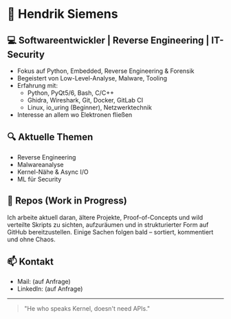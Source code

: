 # 👋 Hendrik Siemens

## 💻 Softwareentwickler | Reverse Engineering | IT-Security

- Fokus auf Python, Embedded, Reverse Engineering & Forensik
- Begeistert von Low-Level-Analyse, Malware, Tooling
- Erfahrung mit:
  - Python, PyQt5/6, Bash, C/C++
  - Ghidra, Wireshark, Git, Docker, GitLab CI
  - Linux, io_uring (Beginner), Netzwerktechnik
- Interesse an allem wo Elektronen fließen

## 🔍 Aktuelle Themen

- Reverse Engineering
- Malwareanalyse
- Kernel-Nähe & Async I/O
- ML für Security

## 📂 Repos (Work in Progress)

Ich arbeite aktuell daran, ältere Projekte, Proof-of-Concepts und wild verteilte Skripts zu sichten, aufzuräumen und in strukturierter Form auf GitHub bereitzustellen. Einige Sachen folgen bald – sortiert, kommentiert und ohne Chaos.

## 📫 Kontakt

- Mail: (auf Anfrage)
- LinkedIn: (auf Anfrage)

---

> "He who speaks Kernel, doesn't need APIs."
